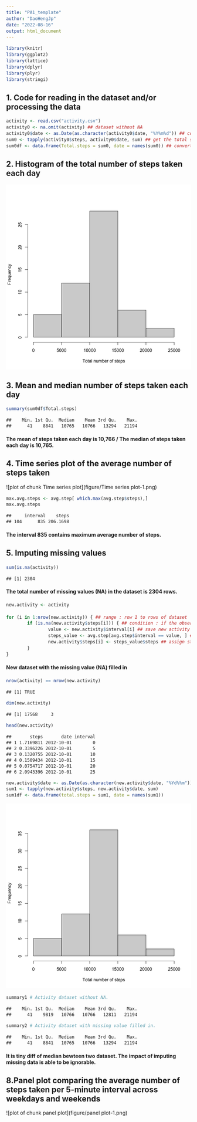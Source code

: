 ```yaml
---
title: "PA1_template"
author: "DaoHengJp"
date: "2022-08-16"
output: html_document
---
```





```r
library(knitr)
library(ggplot2)
library(lattice)
library(dplyr)
library(plyr)
library(stringi)
```


## 1. Code for reading in the dataset and/or processing the data


```r
activity <- read.csv("activity.csv")
activity0 <- na.omit(activity) ## dataset without NA
activity0$date <- as.Date(as.character(activity0$date, "%Y%m%d")) ## convert activity's date in DATE class
sum0 <- tapply(activity0$steps, activity0$date, sum) ## get the total steps (ARRAY class) in each day
sum0df <- data.frame(Total.steps = sum0, date = names(sum0)) ## convert sum0 into data frame by column names of sum0 and observation as sum0 total steps value
```


## 2. Histogram of the total number of steps taken each day

![plot of chunk hist1](figure/hist1-1.png)


## 3. Mean and median number of steps taken each day


```r
summary(sum0df$Total.steps)
```

```
##    Min. 1st Qu.  Median    Mean 3rd Qu.    Max. 
##      41    8841   10765   10766   13294   21194
```
#### The mean of steps taken each day is 10,766 / The median of steps taken each day is 10,765.


## 4. Time series plot of the average number of steps taken

![plot of chunk Time series plot](figure/Time series plot-1.png)


```r
max.avg.steps <- avg.step[ which.max(avg.step$steps),]
max.avg.steps
```

```
##     interval    steps
## 104      835 206.1698
```
#### The interval 835 contains maximum average number of steps. 


## 5. Imputing missing values


```r
sum(is.na(activity)) 
```

```
## [1] 2304
```
#### The total number of missing values (NA) in the dataset is 2304 rows.


```r
new.activity <- activity

for (i in 1:nrow(new.activity)) { ## range : row 1 to rows of dataset 
        if (is.na(new.activity$steps[i])) { ## condition : if the observation of step is NA , then... 
                value <- new.activity$interval[i] ## save new activity's interval value 
                steps_value <- avg.step[avg.step$interval == value, ] ## extract data frame of interval and steps by the interval value of both data set are equal  
                new.activity$steps[i] <- steps_value$steps ## assign step_value's steps to new activity 
        }
} 
```
#### New dataset with the missing value (NA) filled in 

```r
nrow(activity) == nrow(new.activity)
```

```
## [1] TRUE
```

```r
dim(new.activity)
```

```
## [1] 17568     3
```

```r
head(new.activity)
```

```
##       steps       date interval
## 1 1.7169811 2012-10-01        0
## 2 0.3396226 2012-10-01        5
## 3 0.1320755 2012-10-01       10
## 4 0.1509434 2012-10-01       15
## 5 0.0754717 2012-10-01       20
## 6 2.0943396 2012-10-01       25
```


```r
new.activity$date <- as.Date(as.character(new.activity$date, "%Yd%%m"))
sum1 <- tapply(new.activity$steps, new.activity$date, sum)
sum1df <- data.frame(total.steps = sum1, date = names(sum1))
```

![plot of chunk hist2](figure/hist2-1.png)


```r
summary1 # Activity dataset without NA.
```

```
##    Min. 1st Qu.  Median    Mean 3rd Qu.    Max. 
##      41    9819   10766   10766   12811   21194
```

```r
summary2 # Activity dataset with missing value filled in.
```

```
##    Min. 1st Qu.  Median    Mean 3rd Qu.    Max. 
##      41    8841   10765   10766   13294   21194
```
#### It is tiny diff of median bewteen two dataset. The impact of imputing missing data is able to be ignorable.

## 8.Panel plot comparing the average number of steps taken per 5-minute interval across weekdays and weekends

![plot of chunk panel plot](figure/panel plot-1.png)
                
                
                
        
        
        
        
        
        

